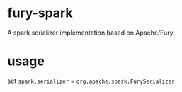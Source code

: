 # fury-spark
A spark serializer implementation based on Apache/Fury.

# usage
set `spark.serializer` = `org.apache.spark.FurySerializer`
